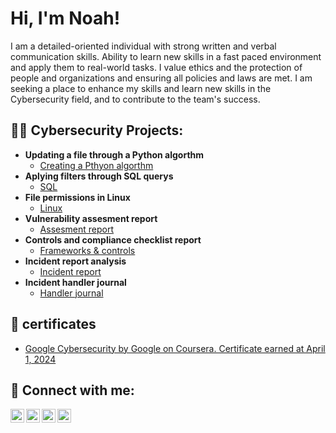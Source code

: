 <h1>Hi, I'm Noah!</h1>
  
I am a detailed-oriented individual with strong written and verbal communication skills. Ability to learn new skills in a fast paced environment and apply them to real-world tasks. I value ethics and the protection of people and organizations and ensuring all policies and laws are met. I am seeking a place to enhance my skills and learn new skills in the Cybersecurity field, and to contribute to the team's success.

<h2>👨‍💻 Cybersecurity Projects:</h2>

- <b>Updating a file through a Python algorthm</b>
  - [Creating a Pthyon algorthm](https://docs.google.com/document/d/1x1aSQ6Qte53nb2l_0elnKEM-fmTlduHFGPkgRdT35II/edit?usp=drive_link)
- <b>Aplying filters through SQL querys</b>
  - [SQL](https://docs.google.com/document/d/1mQlmDjdS8v8dJZQgttxP-r2YysRtmNA4QisAVX0EjY4/edit?usp=drive_link)
- <b>File permissions in Linux</b>
  - [Linux](https://docs.google.com/document/d/1E6Le8koDF60Cw0JGfYILKQXCQVsaLSA24bOj_MBmvLA/edit?usp=drive_link)
- <b>Vulnerability assesment report</b>
  - [Assesment report](https://docs.google.com/document/d/1hBNSJsIg2uQ-2alJtkxBxkKLbNY2dNoMSM2lwOsrmG4/edit?usp=drive_link)
- <b>Controls and compliance checklist report</b>
  - [Frameworks & controls](https://docs.google.com/document/d/184tbRZP4rwIa2HJSM60HvYn8GT6RdhHQPMxIS3wEkxw/edit?usp=drive_link)
- <b>Incident report analysis</b>
  - [Incident report](https://docs.google.com/document/d/1CtzNXIv1zq9_zN9QgjOjGgb9DBm6bUxN12vcCymBXQ8/edit?usp=drive_link&resourcekey=0-9XJzBA5SmVjl_q8k1s2Npg)
- <b>Incident handler journal</b>
  - [Handler journal](https://docs.google.com/document/d/1PretvvKO0hqu5-BXDooNobBp-Oo59NL2-_9g2L1Q0iA/edit?usp=drive_link)

<h2>📜 certificates</h2>

- [Google Cybersecurity by Google on Coursera. Certificate earned at April 1, 2024](https://coursera.org/share/fc24f441d1f3b6bec8556e125b0cde5e)

<h2> 🤳 Connect with me:</h2>

[<img align="left" alt="JoshMadakor | YouTube" width="22px" src="https://cdn.jsdelivr.net/npm/simple-icons@v3/icons/youtube.svg" />][youtube]
[<img align="left" alt="JoshMadakor | Twitter" width="22px" src="https://cdn.jsdelivr.net/npm/simple-icons@v3/icons/twitter.svg" />][twitter]
[<img align="left" alt="JoshMadakor | LinkedIn" width="22px" src="https://cdn.jsdelivr.net/npm/simple-icons@v3/icons/linkedin.svg" />][linkedin]
[<img align="left" alt="JoshMadakor | Instagram" width="22px" src="https://cdn.jsdelivr.net/npm/simple-icons@v3/icons/instagram.svg" />][instagram]

[twitter]: https://twitter.com/joshmadakor
[youtube]: https://www.youtube.com/c/joshmadakor
[instagram]: https://www.instagram.com/joshmadakor/
[linkedin]: https://linkedin.com/in/joshmadakor

<!--
**joshmadakor1/joshmadakor1** is a ✨ _special_ ✨ repository because its `README.md` (this file) appears on your GitHub profile.

Here are some ideas to get you started:

- 🔭 I’m currently working on ...
